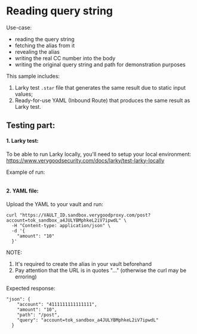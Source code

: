 # Reading query string

Use-case:
- reading the query string
- fetching the alias from it
- revealing the alias
- writing the real CC number into the body
- writing the original query string and path for demonstration purposes

This sample includes:
1. Larky test `.star` file that generates the same result due to static input values;
2. Ready-for-use YAML (Inbound Route) that produces the same result as Larky test.

## Testing part:

#### 1. Larky test:

To be able to run Larky locally, you'll need to setup your local environment:
https://www.verygoodsecurity.com/docs/larky/test-larky-locally

Example of run:

<IMAGE HERE>

#### 2. YAML file:

Upload the YAML to your vault and run:
```
curl "https://VAULT_ID.sandbox.verygoodproxy.com/post?account=tok_sandbox_a4JULYBMphkeL2iV7ipwdL" \
  -H "Content-type: application/json" \
  -d '{
    "amount": "10"
  }'
```

NOTE:
1. It's required to create the alias in your vault beforehand
2. Pay attention that the URL is in quotes "..." (otherwise the curl may be erroring)

Expected response:
```
"json": {
    "account": "4111111111111111",
    "amount": "10",
    "path": "/post",
    "query": "account=tok_sandbox_a4JULYBMphkeL2iV7ipwdL"
  }
```

<IMAGE HERE>
  
